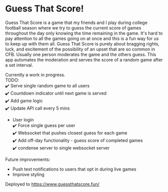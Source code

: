 # Guess That Score!

Guess That Score is a game that my friends and I play during college football season where we try to guess the current score of games throughout the day only knowing the time remaining in the game.  It's hard to pay attention to all the games going on at once and this is a fun way for us to keep up with them all.  Guess That Score is purely about bragging rights, luck, and excitement of the possibility of an upset that are so common in CFB.  Usually one person moderates the game and the others guess.  This app automates the moderation and serves the score of a random game after a set interval.

Currently a work in progress.  
TODO:  
✔️ Serve single random game to all users  
✔️ Countdown indicator until next game is served  
✔️ Add game logic  
✔️ Update API call every 5 mins  
- User login  
✔️ Force single guess per user  
✔️ Websocket that pushes closest guess for each game  
✔️ Add off-day functionality - guess score of completed games  
✔️ condense server to single websocket server  
  
Future improvements:  
- Push text notifications to users that opt in during live games  
- Improve styling   
  
Deployed to https://www.guessthatscore.fun/

